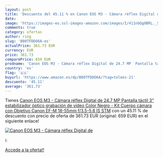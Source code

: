 ```yaml
---
layout: post
title: 'Descuento del 45.11 % en Canon EOS M3 - Cámara réflex Digital de '
date: 
image: 'https://images-eu.ssl-images-amazon.com/images/I/411nbQg0BRL._SL200_.jpg'
comments: true
category: ofertas
author: ring
slug: 'B00TFDDO6A-es'
actualPrice: 361.73 EUR
currency: EUR
price: 361.73
comparePrice: 659 EUR
prodname: 'Canon EOS M3 - Cámara réflex Digital de 24.7 MP  Pantalla táctil 3"  estabilizador óptico  grabación de vídeo   Color Negro - Kit Cuerpo cámara con Objetivo Canon EF-M 18-55mm f/3.5-5.6 IS STM'
country: 'es'
flag: '🇪🇸'
buyurl: 'https://www.amazon.es/dp/B00TFDDO6A/?tag=tolees-21'
descuento: '45.11'
average: '361.73'
---
```


Tienes [Canon EOS M3 - Cámara réflex Digital de 24.7 MP  Pantalla táctil 3"  estabilizador óptico  grabación de vídeo   Color Negro - Kit Cuerpo cámara con Objetivo Canon EF-M 18-55mm f/3.5-5.6 IS STM](https://www.amazon.es/dp/B00TFDDO6A/?tag=tolees-21) con un 45.11 % de descuento con precio de oferta de 361.73 EUR (original: 659 EUR) en el siguiente enlace!

[![Canon EOS M3 - Cámara réflex Digital de ](https://images-eu.ssl-images-amazon.com/images/I/411nbQg0BRL._SL200_.jpg)](https://www.amazon.es/dp/B00TFDDO6A/?tag=tolees-21)

ℹ️:


[Accede a la oferta!!](https://www.amazon.es/dp/B00TFDDO6A/?tag=tolees-21)
